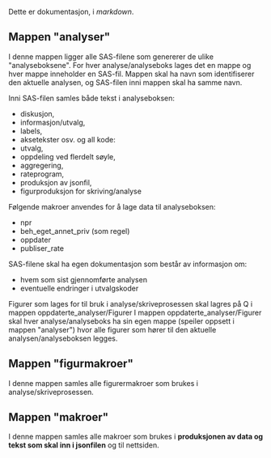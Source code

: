 Dette er dokumentasjon, i *markdown*.
## Mappen "analyser"
I denne mappen ligger alle SAS-filene som genererer de ulike "analyseboksene". For hver analyse/analyseboks lages det en mappe og hver mappe inneholder en SAS-fil.
Mappen skal ha navn som identifiserer den aktuelle analysen, og SAS-filen inni mappen skal ha samme navn.

Inni SAS-filen samles både tekst i analyseboksen:
- diskusjon,
- informasjon/utvalg,
- labels,
- aksetekster osv.
og all kode:
- utvalg,
- oppdeling ved flerdelt søyle,
- aggregering,
- rateprogram,
- produksjon av jsonfil,
- figurproduksjon for skriving/analyse

Følgende makroer anvendes for å lage data til analyseboksen:
- npr
- beh_eget_annet_priv (som regel)
- oppdater
- publiser_rate

SAS-filene skal ha egen dokumentasjon som består av informasjon om:
- hvem som sist gjennomførte analysen
- eventuelle endringer i utvalgskoder

Figurer som lages for til bruk i analyse/skriveprosessen skal lagres på Q i mappen oppdaterte_analyser/Figurer 
I mappen oppdaterte_analyser/Figurer skal hver analyse/analyseboks ha sin egen mappe (speiler oppsett i mappen "analyser") 
hvor alle figurer som hører til den aktuelle analysen/analyseboksen legges.

## Mappen "figurmakroer"
I denne mappen samles alle figurermakroer som brukes i analyse/skriveprosessen. 

## Mappen "makroer"
I denne mappen samles alle makroer som brukes i **produksjonen av data og tekst som skal inn i jsonfilen** og til nettsiden.
